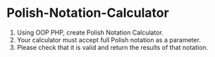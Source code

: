 # Polish-Notation-Calculator
1. Using OOP PHP, create Polish Notation Calculator.
2. Your calculator must accept full Polish notation as a parameter.
3. Please check that it is valid and return the results of that notation.
